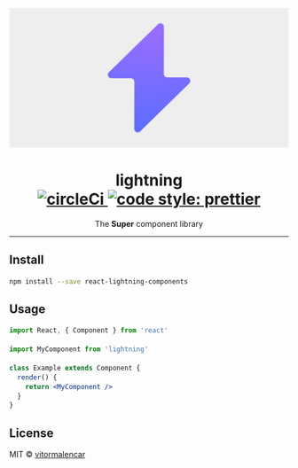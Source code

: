 <p align="center">
  <img src="artwork.png" width="auto" alt="lightning logo">
</p>
<h1 align="center">
lightning
<br>
<a href="https://circleci.com/gh/vitormalencar/lightning/">
  <img src="https://circleci.com/gh/vitormalencar/lightning/tree/master.svg?style=svg" alt="circleCi">
</a>
<a href="https://github.com/prettier/prettier">
  <img src="https://img.shields.io/badge/code_style-prettier-ff69b4.svg?style=flat-square" alt="code style: prettier" />
</a>
</h1>

<p align="center">The  <strong>Super</strong> component library</p>

---

## Install

```bash
npm install --save react-lightning-components
```

## Usage

```jsx
import React, { Component } from 'react'

import MyComponent from 'lightning'

class Example extends Component {
  render() {
    return <MyComponent />
  }
}
```

## License

MIT © [vitormalencar](https://github.com/vitormalencar)
